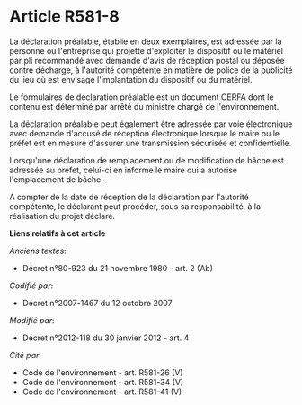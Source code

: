 # Article R581-8

La déclaration préalable, établie en deux exemplaires, est adressée par la personne ou l'entreprise qui projette d'exploiter
le dispositif ou le matériel par pli recommandé avec demande d'avis de réception postal ou déposée contre décharge, à
l'autorité compétente en matière de police de la publicité du lieu où est envisagé l'implantation du dispositif ou du
matériel. 

Le formulaires de déclaration préalable est un document CERFA dont le contenu est déterminé par arrêté du ministre chargé de
l'environnement. 

La déclaration préalable peut également être adressée par voie électronique avec demande d'accusé de réception électronique
lorsque le maire ou le préfet est en mesure d'assurer une transmission sécurisée et confidentielle. 

Lorsqu'une déclaration de remplacement ou de modification de bâche est adressée au préfet, celui-ci en informe le maire qui a
autorisé l'emplacement de bâche. 

A compter de la date de réception de la déclaration par l'autorité compétente, le déclarant peut procéder, sous sa
responsabilité, à la réalisation du projet déclaré.

**Liens relatifs à cet article**

_Anciens textes_:

  - Décret n°80-923 du 21 novembre 1980 - art. 2 (Ab)

_Codifié par_:

  - Décret n°2007-1467 du 12 octobre 2007

_Modifié par_:

  - Décret n°2012-118 du 30 janvier 2012 - art. 4

_Cité par_:

  - Code de l'environnement - art. R581-26 (V)
  - Code de l'environnement - art. R581-34 (V)
  - Code de l'environnement - art. R581-41 (V)
